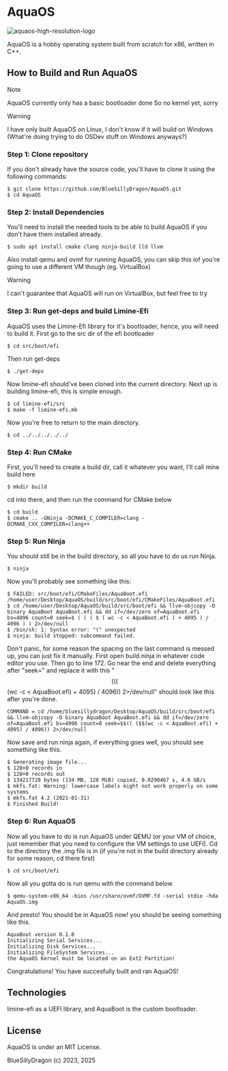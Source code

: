 # AquaOS
![aquaos-high-resolution-logo](https://github.com/user-attachments/assets/5438a573-6d78-4a0d-bb0a-c9aa12c1e15f)

AquaOS is a hobby operating system built from scratch for x86, written in C++.

## How to Build and Run AquaOS

> [!NOTE]
> AquaOS currently only has a basic bootloader done
> So no kernel yet, sorry

> [!WARNING]
> I have only built AquaOS on Linux, I don't know if it will build on Windows
> (What're doing trying to do OSDev stuff on Windows anyways?)

### Step 1: Clone repository

If you don't already have the source code, you'll have to clone it using the following commands:
```
$ git clone https://github.com/BlueSillyDragon/AquaOS.git
$ cd AquaOS
```

### Step 2: Install Dependencies

You'll need to install the needed tools to be able to build AquaOS if you don't have them installed already.
```
$ sudo apt install cmake clang ninja-build lld llvm
```
Also install qemu and ovmf for running AquaOS, you can skip this iof you're going to use a different VM though (eg. VirtualBox)
> [!WARNING]
> I can't guarantee that AquaOS will run on VirtualBox, but feel free to try

### Step 3: Run get-deps and build Limine-Efi

AquaOS uses the Limine-Efi library for it's bootloader, hence, you will need to build it.
First go to the src dir of the efi bootloader
```
$ cd src/boot/efi
```
Then run get-deps
```
$ ./get-deps
```
Now limine-efi should've been cloned into the current directory.
Next up is building limine-efi, this is simple enough.
```
$ cd limine-efi/src
$ make -f limine-efi.mk
```
Now you're free to return to the main directory.
```
$ cd ../../../../../
```

### Step 4: Run CMake

First, you'll need to create a build dir, call it whatever you want, I'll call mine build here
```
$ mkdir build
```
cd into there, and then run the command for CMake below
```
$ cd build
$ cmake .. -GNinja -DCMAKE_C_COMPILER=clang -DCMAKE_CXX_COMPILER=clang++
```

### Step 5: Run Ninja

You should still be in the build directory, so all you have to do us run Ninja.
```
$ ninja
```
Now you'll probably see something like this:
```
$ FAILED: src/boot/efi/CMakeFiles/AquaBoot.efi /home/user/Desktop/AquaOS/build/src/boot/efi/CMakeFiles/AquaBoot.efi 
$ cd /home/user/Desktop/AquaOS/build/src/boot/efi && llvm-objcopy -O binary AquaBoot AquaBoot.efi && dd if=/dev/zero of=AquaBoot.efi bs=4096 count=0 seek=$ ( ( ( $ ( wc -c < AquaBoot.efi ) + 4095 ) / 4096 ) ) 2>/dev/null
$ /bin/sh: 1: Syntax error: "(" unexpected
$ ninja: build stopped: subcommand failed.
```
Don't panic, for some reason the spacing on the last command is messed up, you can just fix it manually.
First open build.ninja in whatever code editor you use. Then go to line 172.
Go near the end and delete everything after "seek=" and replace it with this "$$(( ($$(wc -c < AquaBoot.efi) + 4095) / 4096)) 2>/dev/null" should look like this after you're done.
```
COMMAND = cd /home/bluesillydragon/Desktop/AquaOS/build/src/boot/efi && llvm-objcopy -O binary AquaBoot AquaBoot.efi && dd if=/dev/zero of=AquaBoot.efi bs=4096 count=0 seek=$$(( ($$(wc -c < AquaBoot.efi) + 4095) / 4096)) 2>/dev/null
```

Now save and run ninja again, if everything goes well, you should see something like this.
```
$ Generating image file...
$ 128+0 records in
$ 128+0 records out
$ 134217728 bytes (134 MB, 128 MiB) copied, 0.0290467 s, 4.6 GB/s
$ mkfs.fat: Warning: lowercase labels might not work properly on some systems
$ mkfs.fat 4.2 (2021-01-31)
$ Finished Build!
```

### Step 6: Run AquaOS

Now all you have to do is run AquaOS under QEMU (or your VM of choice, just remember that you need to configure the VM settings to use UEFI).
Cd to the directory the .img file is in (if you're not in the build directory already for some reason, cd there first)
```
$ cd src/boot/efi
```
Now all you gotta do is run qemu with the command below
```
$ qemu-system-x86_64 -bios /usr/share/ovmf/OVMF.fd -serial stdio -hda AquaOS.img
```
And presto! You should be in AquaOS now! you should be seeing something like this.
```
AquaBoot version 0.1.0
Initializing Serial Services...
Initializing Disk Services...
Initializing FileSystem Services...
the AquaOS Kernel must be located on an Ext2 Partition!
```
Congratulations! You have succesfully built and ran AquaOS!

## Technologies
limine-efi as a UEFI library, and AquaBoot is the custom bootloader.

## License
AquaOS is under an MIT License.

BlueSillyDragon (c) 2023, 2025
